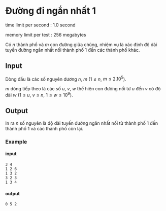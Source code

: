 # Đường đi ngắn nhất 1
time limit per second : 1.0 second

memory limit per test : 256 megabytes

Có $n$ thành phố và $m$ con đường giữa chúng, nhiệm vụ là xác định độ dài tuyến đường ngắn nhất nối thành phố $1$ đến các thành phố khác.

## Input
Dòng đầu là các số nguyên dương $n$, $m$ ($1 \leq n$, $m \leq 2.10^5$).

$m$ dòng tiếp theo là các số $u$, $v$, $w$ thể hiện con đường nối từ $u$ đến $v$ có độ dài $w$ ($1 \leq u$, $v \leq n$, $1 \leq w \leq 10^9$).

## Output
In ra $n$ số nguyên là độ dài tuyến đường ngắn nhất nối từ thành phố $1$ đến thành phố $1$ và các thành phố còn lại.

### Example
#### input
```
3 4
1 2 6
1 3 2
3 2 3
1 3 4
```

#### output
```
0 5 2
```

